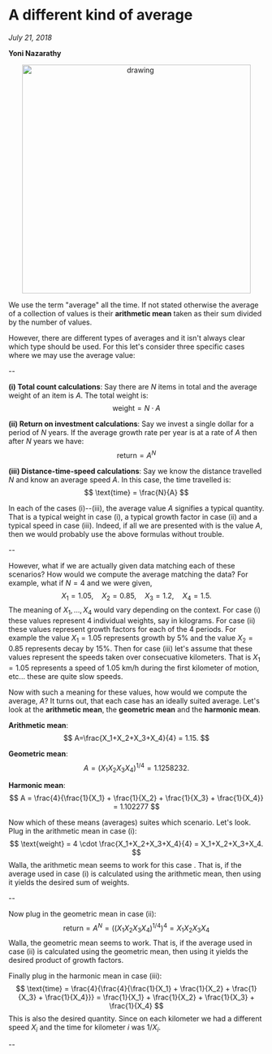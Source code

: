 
# A different kind of average
*July 21, 2018*

**Yoni Nazarathy**

<center>
 <img class = "blog-inline-image" src="https://es-app.com/assets/rr2oUo.jpg" alt="drawing" width="450px"/>
</center>


We use the term "average" all the time. If not stated otherwise the average of a collection of values is their **arithmetic mean** taken as their sum divided by the number of values. 

However, there are different types of averages and it isn't always clear which type should be used. For this let's consider three specific cases where we may use the average value:

--

**(i) Total count calculations**: Say there are $N$ items in total and the average weight of an item is $A$. The total weight is:
$$
\text{weight} = N \cdot A
$$

**(ii) Return on investment calculations**: Say we invest a single dollar for a period of $N$ years. If the average growth rate per year is at a rate of $A$ then after $N$ years we have:
$$
\text{return} = A^N
$$

**(iii) Distance-time-speed calculations**: Say we know the distance travelled $N$ and know an average speed $A$. In this case, the time travelled is:
$$
\text{time} = \frac{N}{A}
$$

In each of the cases (i)--(iii), the average value $A$ signifies a typical quantity. That is a typical weight in case (i), a typical growth factor in case (ii) and a typical speed in case (iii). Indeed, if all we are presented with is the value $A$, then we would probably use the above formulas without trouble.

--

However, what if we are actually given data matching each of these scenarios? How would we compute the average matching the data? For example, what if $N=4$ and we were given,
$$
X_1 = 1.05,\quad
X_2 = 0.85, \quad
X_3 = 1.2, \quad
X_4 = 1.5.
$$
The meaning of $X_1,\ldots,X_4$ would vary depending on the context.
For case (i) these values represent 4 individual weights, say in kilograms. For case (ii) these values represent growth factors for each of the 4 periods. For example the value $X_1=1.05$ represents growth by $5\%$ and the value $X_2=0.85$ represents decay by $15\%$. Then for case (iii) let's assume that these values represent the speeds taken over consecuative kilometers. That is $X_1=1.05$ represents a speed of $1.05$ km/h during the first kilometer of motion, etc... these are quite slow speeds.

Now with such a meaning for these values, how would we compute the average, $A$? It turns out, that each case has an ideally suited average. Let's look at the **arithmetic mean**, the **geometric mean** and the **harmonic mean**.

**Arithmetic mean**:
$$
A=\frac{X_1+X_2+X_3+X_4}{4} = 1.15.
$$

**Geometric mean**:
$$
A=(X_1 X_2 X_3 X_4)^{1/4} = 1.1258232.
$$

**Harmonic mean**:
$$
A = \frac{4}{\frac{1}{X_1} + \frac{1}{X_2} + \frac{1}{X_3} + \frac{1}{X_4}} = 1.102277
$$

Now which of these means (averages) suites which scenario. Let's look. Plug in the arithmetic mean in case (i):
$$
\text{weight} = 4 \cdot \frac{X_1+X_2+X_3+X_4}{4} = X_1+X_2+X_3+X_4.
$$
Walla, the arithmetic mean seems to work for this case . That is, if the average used in case (i) is calculated using the arithmetic mean, then using it yields the desired sum of weights.

--

Now plug in the geometric mean in case (ii):
$$
\text{return} = A^N = \Big((X_1 X_2 X_3 X_4)^{1/4}\Big)^4 = X_1 X_2 X_3 X_4
$$
Walla, the geometric mean seems to work. That is, if the average used in case (ii) is calculated using the geometric mean, then using it yields the desired product of growth factors.

Finally plug in the harmonic mean in case (iii):
$$
\text{time} = \frac{4}{\frac{4}{\frac{1}{X_1} + \frac{1}{X_2} + \frac{1}{X_3} + \frac{1}{X_4}}} = \frac{1}{X_1} + \frac{1}{X_2} + \frac{1}{X_3} + \frac{1}{X_4}
$$
This is also the desired quantity. Since on each kilometer we had a different speed $X_i$ and the time for kilometer $i$ was $1/X_i$.

--


